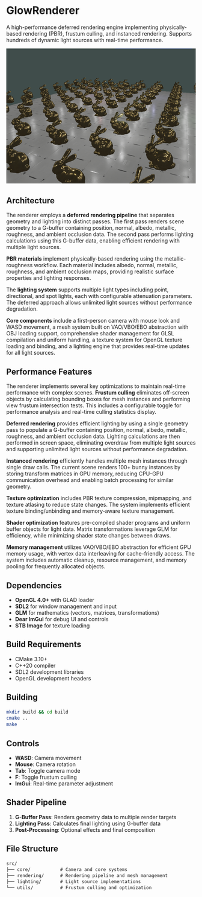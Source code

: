 # GlowRenderer

A high-performance deferred rendering engine implementing physically-based rendering (PBR), frustum culling, and instanced rendering. Supports hundreds of dynamic light sources with real-time performance.

![Deferred Renderer Demo](./assets/glowrenderer.png)


## Architecture

The renderer employs a **deferred rendering pipeline** that separates geometry and lighting into distinct passes. The first pass renders scene geometry to a G-buffer containing position, normal, albedo, metallic, roughness, and ambient occlusion data. The second pass performs lighting calculations using this G-buffer data, enabling efficient rendering with multiple light sources.

**PBR materials** implement physically-based rendering using the metallic-roughness workflow. Each material includes albedo, normal, metallic, roughness, and ambient occlusion maps, providing realistic surface properties and lighting responses.

The **lighting system** supports multiple light types including point, directional, and spot lights, each with configurable attenuation parameters. The deferred approach allows unlimited light sources without performance degradation.

**Core components** include a first-person camera with mouse look and WASD movement, a mesh system built on VAO/VBO/EBO abstraction with OBJ loading support, comprehensive shader management for GLSL compilation and uniform handling, a texture system for OpenGL texture loading and binding, and a lighting engine that provides real-time updates for all light sources.

## Performance Features

The renderer implements several key optimizations to maintain real-time performance with complex scenes. **Frustum culling** eliminates off-screen objects by calculating bounding boxes for mesh instances and performing view frustum intersection tests. This includes a configurable toggle for performance analysis and real-time culling statistics display.

**Deferred rendering** provides efficient lighting by using a single geometry pass to populate a G-buffer containing position, normal, albedo, metallic, roughness, and ambient occlusion data. Lighting calculations are then performed in screen space, eliminating overdraw from multiple light sources and supporting unlimited light sources without performance degradation.

**Instanced rendering** efficiently handles multiple mesh instances through single draw calls. The current scene renders 100+ bunny instances by storing transform matrices in GPU memory, reducing CPU-GPU communication overhead and enabling batch processing for similar geometry.

**Texture optimization** includes PBR texture compression, mipmapping, and texture atlasing to reduce state changes. The system implements efficient texture binding/unbinding and memory-aware texture management.

**Shader optimization** features pre-compiled shader programs and uniform buffer objects for light data. Matrix transformations leverage GLM for efficiency, while minimizing shader state changes between draws.

**Memory management** utilizes VAO/VBO/EBO abstraction for efficient GPU memory usage, with vertex data interleaving for cache-friendly access. The system includes automatic cleanup, resource management, and memory pooling for frequently allocated objects.

## Dependencies

- **OpenGL 4.0+** with GLAD loader
- **SDL2** for window management and input
- **GLM** for mathematics (vectors, matrices, transformations)
- **Dear ImGui** for debug UI and controls
- **STB Image** for texture loading

## Build Requirements

- CMake 3.10+
- C++20 compiler
- SDL2 development libraries
- OpenGL development headers

## Building

```bash
mkdir build && cd build
cmake ..
make
```

## Controls

- **WASD**: Camera movement
- **Mouse**: Camera rotation
- **Tab**: Toggle camera mode
- **F**: Toggle frustum culling
- **ImGui**: Real-time parameter adjustment

## Shader Pipeline

1. **G-Buffer Pass**: Renders geometry data to multiple render targets
2. **Lighting Pass**: Calculates final lighting using G-buffer data
3. **Post-Processing**: Optional effects and final composition

## File Structure

```
src/
├── core/           # Camera and core systems
├── rendering/      # Rendering pipeline and mesh management
├── lighting/       # Light source implementations
└── utils/          # Frustum culling and optimization
```
